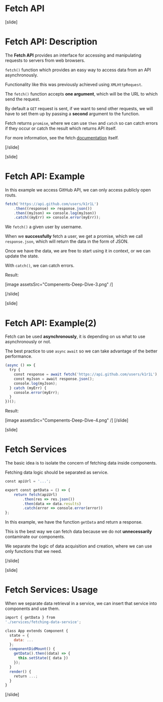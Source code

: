 # Fetch API

[slide]
# Fetch API: Description

The **Fetch API** provides an interface for accessing and manipulating requests to servers from web browsers.

`fetch()` function which provides an easy way to access data from an API asynchronously.

Functionality like this was previously achieved using `XMLHttpRequest`.

The `fetch()` function accepts **one argument**, which will be the URL to which send the request. 

By default a `GET` request is sent, if we want to send other requests, we will have to set them up by passing a **second** argument to the function.

Fetch returns `promise`, where we can use `then` and `catch` so can catch errors if they occur or catch the result which returns API itself.

For more information, see the fetch [documentation](https://developer.mozilla.org/en-US/docs/Web/API/Fetch_API/Using_Fetch) itself.

[/slide]

[slide]
# Fetch API: Example

In this example we access GitHub API, we can only access publicly open routs.

```js
fetch('https://api.github.com/users/k1r1L')
    .then((response) => response.json())
    .then((myJson) => console.log(myJson))
    .catch((myErr) => console.error(myErr));
```

We `fetch()` a given user by username. 

When we **successfully** fetch a user, we get a promise, which we call `response.json`, which will return the data in the form of JSON. 

Once we have the data, we are free to start using it in context, or we can update the state.

With `catch()`, we can catch errors.

Result:

[image assetsSrc="Compenents-Deep-Dive-3.png" /]

[/slide]

[slide]
# Fetch API: Example(2)

Fetch can be used **asynchronously**, it is depending on us what to use asynchronously or not.

The best practice to use `async` `await` so we can take advantage of the better performance.

```js
(async () => {
  try {
    const response = await fetch('https://api.github.com/users/k1r1L');
    const myJson = await response.json();
    console.log(myJson);
  } catch (myErr) {
    console.error(myErr);
  }
})();
```

Result:

[image assetsSrc="Compenents-Deep-Dive-4.png" /]
[/slide]

[slide]
# Fetch Services

The basic idea is to isolate the concern of fetching data inside components.

Fetching data logic should be separated as service.

```js
const apiUrl = '...';

export const getData = () => {
    return fetch(apiUrl)
        .then(res => res.json())
        .then(data => data.results)
        .catch(error => console.error(error))
};

```

In this example, we have the function `getData` and return a response.

This is the best way we can fetch data because we do not **unnecessarily** contaminate our components.

We separate the logic of data acquisition and creation, where we can use only functions that we need.

[/slide]

[slide]
# Fetch Services: Usage

When we separate data retrieval in a service, we can insert that service into components and use them.

```js
import { getData } from 
'./services/fetching-data-service';

class App extends Component {
  state = {
    data: ...
  };
  componentDidMount() {
    getData().then((data) => {
      this.setState({ data })
    });
  }
  render() {
    return ...;
  }
}
```

[/slide]